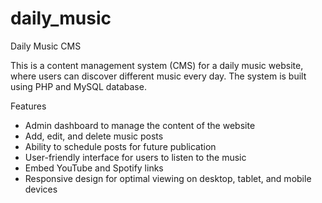 # daily_music

Daily Music CMS

This is a content management system (CMS) for a daily music website, where users can discover different music every day. The system is built using PHP and MySQL database.

Features

- Admin dashboard to manage the content of the website
- Add, edit, and delete music posts
- Ability to schedule posts for future publication
- User-friendly interface for users to listen to the music
- Embed YouTube and Spotify links
- Responsive design for optimal viewing on desktop, tablet, and mobile devices
